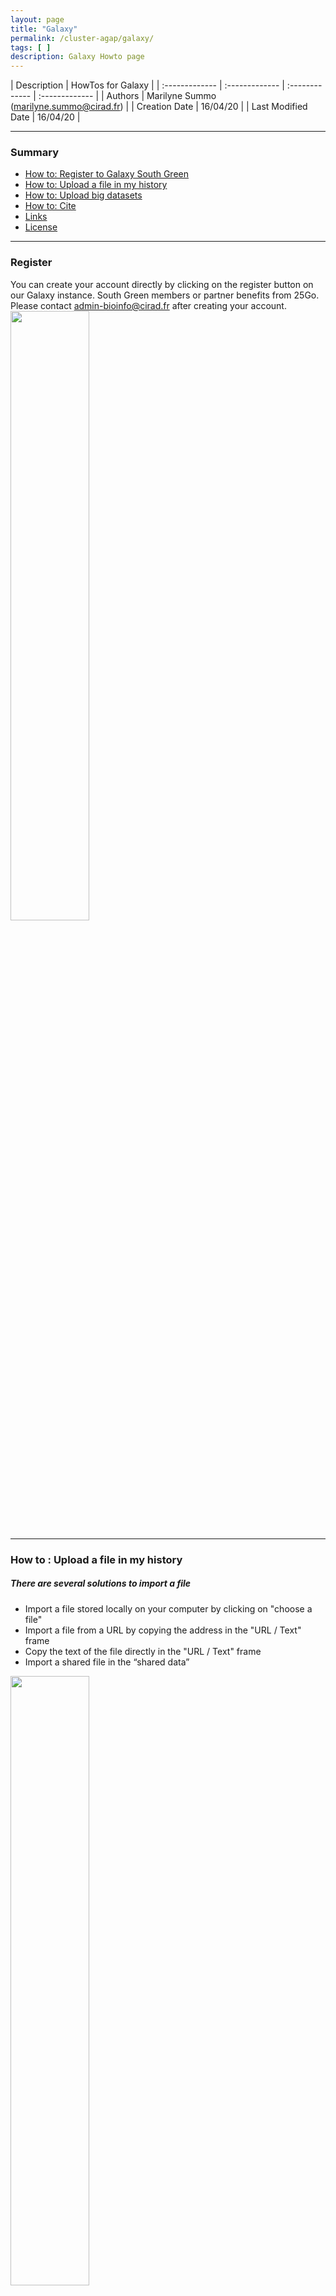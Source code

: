 ```yaml
--- 
layout: page
title: "Galaxy"
permalink: /cluster-agap/galaxy/
tags: [ ]
description: Galaxy Howto page
---
```


| Description | HowTos for Galaxy |
| :------------- | :------------- | :------------- | :------------- |
| Authors | Marilyne Summo (marilyne.summo@cirad.fr)  |
| Creation Date | 16/04/20 |
| Last Modified Date | 16/04/20  |


-----------------------

### Summary

<!-- TOC depthFrom:2 depthTo:2 withLinks:1 updateOnSave:1 orderedList:0 -->
* [How to: Register to Galaxy South Green](#register)
* [How to: Upload a file in my history](#upload)
* [How to: Upload big datasets](#bigdata)
* [How to: Cite](#cite)
* [Links](#links)
* [License](#license)


-----------------------

<a name="register"></a>
### Register

You can create your account directly by clicking on the register button on our Galaxy instance. 
South Green members or partner benefits from 25Go. Please contact admin-bioinfo@cirad.fr after creating your account.
<img width="50%" class="img-responsive" src="{{ site.url }}/images/galaxy_register.png"/>

-----------------------


<a name="upload"></a>
### How to : Upload a file in my history

##### There are several solutions to import a file

* Import a file stored locally on your computer by clicking on "choose a file"
* Import a file from a URL by copying the address in the "URL / Text" frame
* Copy the text of the file directly in the "URL / Text" frame
* Import a shared file in the “shared data”

<img width="50%" class="img-responsive" src="{{ site.url }}/images/galaxy_upload.png"/>

When loading a file, Galaxy can detect type automatically but you can also choose the type of your file (txt, fasta,…).
<img width="50%" class="img-responsive" src="{{ site.url }}/images/galaxy_filetype.png"/>

To import files from shared data go to "Shared Data" => " Data Libraries "
Select the files you want to import and click the " To history " button.

Monitoring of imports in your history:

* Blue: job has been submitted
* Yellow: the job is being processed
* Green: the job ended successfully
* Red: the job is in error

You can have as many historie as you want and switch between histories. However, we recommend that you organize your data as follows :
1 history = 1 analysis
and to name the history in a recognizable way.

-----------------------


<a name="bigdata"></a>
### How to : Upload big datasets

<img width="50%" class="img-responsive" src="{{ site.url }}/images/galaxy_loadbigdata.png"/>

#### Transfer your file to the HPC, using Filezilla or any other FTP client, into your personnal "User directory":

/work/GALAXY/galaxy/users_libraries/your.name@mail.com

If you do not have any directory, ask galaxy-dev-southgreen@cirad.fr

#### Add the file into your personnal "data library"

Shared Data => Data Libraries.

Then select the library corresponding to your name.

If you do not have any library, please contact: galaxy-dev-southgreen@cirad.fr

#### Import the file into one of your histories for analysis

In order to add data into your library, click on the icon as below. 

Then you can import data by browsing your personal "User directory" (corresponding to the directory /work/GALAXY/galaxy/users_libraries/your.name@mail.com)

<img width="50%" class="img-responsive" src="{{ site.url }}/images/galaxy_data_libraries.png"/>


-----------------------
<a name="cite"></a>
### How to: Cite

If you use South Green Galaxy in your published work, please cite this publication :

“The authors acknowledge the South Green Platform (http://www.southgreen.fr) for providing the galaxy instance (http://galaxy.southgreen.fr/galaxy/) that have contributed to the research results reported within this paper.”

Enis Afgan, Dannon Baker, Bérénice Batut, Marius van den Beek, Dave Bouvier, Martin Čech, John Chilton, Dave Clements, Nate Coraor, Björn Grüning, Aysam Guerler, Jennifer Hillman-Jackson, Vahid Jalili, Helena Rasche, Nicola Soranzo, Jeremy Goecks, James Taylor, Anton Nekrutenko, and Daniel Blankenberg. The Galaxy platform for accessible, reproducible and collaborative biomedical analyses: 2018 update, Nucleic Acids Research, Volume 46, Issue W1, 2 July 2018, Pages W537–W544, doi:10.1093/nar/gky379

-----------------------

### Links
<a name="links"></a>

* Related courses : [Linux for Dummies](https://southgreenplatform.github.io/trainings/linux/)
* Related courses : [HPC](https://southgreenplatform.github.io/trainings/HPC/)
* Tutorials : [Linux Command-Line Cheat Sheet](https://southgreenplatform.github.io/trainings/linux/linuxTuto/)

-----------------------

### License
<a name="license"></a>

<div>
The resource material is licensed under the Creative Commons Attribution 4.0 International License (<a href="http://creativecommons.org/licenses/by-nc-sa/4.0/">here</a>).
<center><img width="25%" class="img-responsive" src="http://creativecommons.org.nz/wp-content/uploads/2012/05/by-nc-sa1.png"/>
</center>
</div>
                  
 
